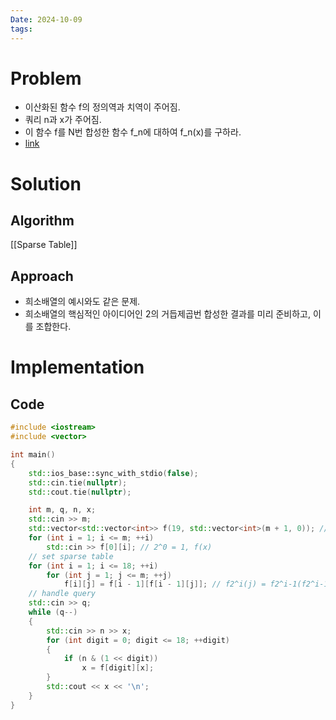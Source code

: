 ```yaml
---
Date: 2024-10-09
tags:
---
```

# Problem
- 이산화된 함수 f의 정의역과 치역이 주어짐.
- 쿼리 n과 x가 주어짐.
- 이 함수 f를 N번 합성한 함수 f_n에 대하여 f_n(x)를 구하라.
- [link](https://www.acmicpc.net/problem/17435)

# Solution

## Algorithm
[[Sparse Table]]

## Approach
- 희소배열의 예시와도 같은 문제.
- 희소배열의 핵심적인 아이디어인 2의 거듭제곱번 합성한 결과를 미리 준비하고, 이를 조합한다.

# Implementation

## Code

``` C++
#include <iostream>
#include <vector>

int main()
{
	std::ios_base::sync_with_stdio(false);
	std::cin.tie(nullptr);
	std::cout.tie(nullptr);

	int m, q, n, x;
	std::cin >> m;
	std::vector<std::vector<int>> f(19, std::vector<int>(m + 1, 0)); // sparse table
	for (int i = 1; i <= m; ++i)
		std::cin >> f[0][i]; // 2^0 = 1, f(x)
	// set sparse table
	for (int i = 1; i <= 18; ++i)
		for (int j = 1; j <= m; ++j)
			f[i][j] = f[i - 1][f[i - 1][j]]; // f2^i(j) = f2^i-1(f2^i-1(j))
	// handle query
	std::cin >> q;
	while (q--)
	{
		std::cin >> n >> x;
		for (int digit = 0; digit <= 18; ++digit)
		{
			if (n & (1 << digit))
				x = f[digit][x];
		}
		std::cout << x << '\n';
	}
}
```
